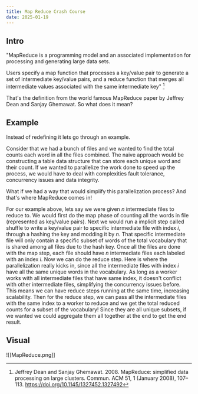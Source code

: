 ```yaml
---
title: Map Reduce Crash Course
date: 2025-01-19
---
```

## Intro
"MapReduce is a programming model and an associated implementation for processing and generating large data sets. 

Users specify a map function that processes a key/value pair to generate a set of intermediate key/value pairs, and a reduce function that merges all intermediate values associated with the same intermediate key" [^fn1]

That's the definition from the world famous MapReduce paper by Jeffrey Dean and Sanjay Ghemawat. So what does it mean?

## Example
Instead of redefining it lets go through an example.

Consider that we had a bunch of files and we wanted to find the total counts each word in all the files combined. The naive approach would be constructing a table data structure that can store each unique word and their count. If we wanted to parallelize the work done to speed up the process, we would have to deal with complexities fault tolerance, concurrency issues and data integrity. 

What if we had a way that would simplify this parallelization process? And that's where MapReduce comes in!

For our example above, lets say we were given *n* intermediate files to reduce to. We would first do the map phase of  counting all the words in file (represented as key/value pairs). Next we would run a implicit step called shuffle to write a key/value pair to specific intermediate file with index *i*, through a hashing the key and modding it by *n*. That specific intermediate file will only contain a specific subset of words of the total vocabulary that is shared among all files due to the hash key. Once all the files are done with the map step, each file should have *n* intermediate files each labeled with an index *i*. Now we can do the reduce step. Here is where the parallelization really kicks in, since all the intermediate files with index *i* have all the same unique words in the vocabulary. As long as a worker works with all intermediate files that have same index, it doesn't conflict with other intermediate files, simplifying the concurrency issues before. This means we can have reduce steps running at the same time, increasing scalability. Then for the reduce step, we can pass all the intermediate files with the same index to a worker to reduce and we get the total reduced counts for a subset of the vocabulary! Since they are all unique subsets, if we wanted we could aggregate them all together at the end to get the end result.

## Visual
![[MapReduce.png]]

[^fn1]: Jeffrey Dean and Sanjay Ghemawat. 2008. MapReduce: simplified data processing on large clusters. Commun. ACM 51, 1 (January 2008), 107–113. https://doi.org/10.1145/1327452.1327492